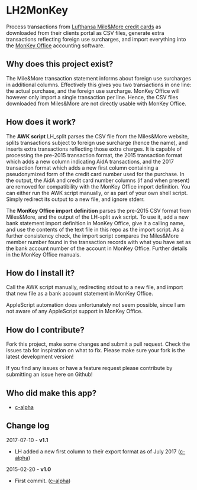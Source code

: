 LH2MonKey
=========

Process transactions from
[Lufthansa Mile&More credit cards](https://www.miles-and-more-kreditkarte.com)
as downloaded from their clients portal as CSV files, generate extra
transactions reflecting foreign use surcharges, and import everything
into the [MonKey Office](http://www.monkey-office.de) accounting
software.

Why does this project exist?
----------------------------

The Mile&More transaction statement informs about foreign use
surcharges in additional columns. Effectively this gives you two
transactions in one line: the actual purchase, and the foreign use
surcharge. MonKey Office will however only import a single transaction
per line. Hence, the CSV files downloaded from Miles&More are not
directly usable with MonKey Office.

How does it work?
-----------------

The **AWK script** LH_split parses the CSV file from the Miles&More
website, splits transactions subject to foreign use surcharge (hence
the name), and inserts extra transactions reflecting those extra
charges. It is capable of processing the pre-2015 transaction format,
the 2015 transaction format which adds a new column indicating AidA
transactions, and the 2017 transaction format which adds a new first
column containing a pseudonymized form of the credit card number used
for the purchase. In the output, the AidA and credit card number
columns (if and when present) are removed for compatibility with the
MonKey Office import definition. You can either run the AWK script
manually, or as part of your own shell script. Simply redirect its
output to a new file, and ignore stderr.

The **MonKey Office import definition** parses the pre-2015 CSV format
from Miles&More, and the output of the LH-split awk script. To use it,
add a new bank statement import definition in MonKey Office, give it a
calling name, and use the contents of the text file in this repo as
the import script. As a further consistency check, the import script
compares the Miles&More member number found in the transaction records
with what you have set as the bank account number of the account in
MonKey Office. Further details in the MonKey Office manuals.

How do I install it?
--------------------

Call the AWK script manually, redirecting stdout to a new file, and
import that new file as a bank account statement in MonKey Office.

AppleScript automation does unfortunately not seem possible, since I
am not aware of any AppleScript support in MonKey Office.

How do I contribute?
--------------------

Fork this project, make some changes and submit a pull request. Check
the issues tab for inspiration on what to fix. Please make sure your
fork is the latest development version!

If you find any issues or have a feature request please contribute by
submitting an issue here on Github!

Who did make this app?
----------------------

* [c-alpha](https://github.com/c-alpha)

Change log
----------

2017-07-10 - **v1.1**

* LH added a new first column to their export format as of July 2017 ([c-alpha](https://github.com/c-alpha))

2015-02-20 - **v1.0**

* First commit. ([c-alpha](https://github.com/c-alpha))
